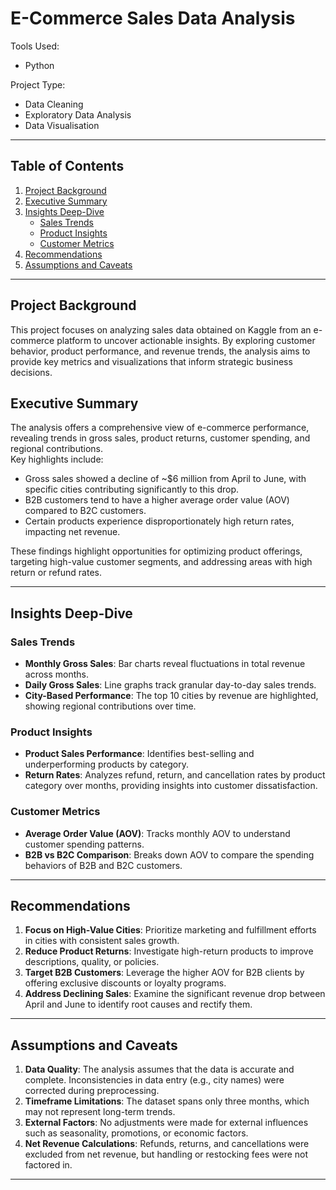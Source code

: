 # **E-Commerce Sales Data Analysis**

Tools Used: 
* Python

Project Type:
* Data Cleaning
* Exploratory Data Analysis
* Data Visualisation

---

## **Table of Contents**
1. [Project Background](#project-background)  
2. [Executive Summary](#executive-summary)  
3. [Insights Deep-Dive](#insights-deep-dive)  
   - [Sales Trends](#sales-trends)  
   - [Product Insights](#product-insights)  
   - [Customer Metrics](#customer-metrics)  
4. [Recommendations](#recommendations)  
5. [Assumptions and Caveats](#assumptions-and-caveats)  

---

## **Project Background**
This project focuses on analyzing sales data obtained on Kaggle from an e-commerce platform to uncover actionable insights. By exploring customer behavior, product performance, and revenue trends, the analysis aims to provide key metrics and visualizations that inform strategic business decisions.

## **Executive Summary**
The analysis offers a comprehensive view of e-commerce performance, revealing trends in gross sales, product returns, customer spending, and regional contributions.  
Key highlights include:  
- Gross sales showed a decline of ~$6 million from April to June, with specific cities contributing significantly to this drop.  
- B2B customers tend to have a higher average order value (AOV) compared to B2C customers.  
- Certain products experience disproportionately high return rates, impacting net revenue.  

These findings highlight opportunities for optimizing product offerings, targeting high-value customer segments, and addressing areas with high return or refund rates.

---

## **Insights Deep-Dive**

### **Sales Trends**
- **Monthly Gross Sales**: Bar charts reveal fluctuations in total revenue across months.  
- **Daily Gross Sales**: Line graphs track granular day-to-day sales trends.  
- **City-Based Performance**: The top 10 cities by revenue are highlighted, showing regional contributions over time.  

### **Product Insights**
- **Product Sales Performance**: Identifies best-selling and underperforming products by category.  
- **Return Rates**: Analyzes refund, return, and cancellation rates by product category over months, providing insights into customer dissatisfaction.  

### **Customer Metrics**
- **Average Order Value (AOV)**: Tracks monthly AOV to understand customer spending patterns.  
- **B2B vs B2C Comparison**: Breaks down AOV to compare the spending behaviors of B2B and B2C customers.  

---

## **Recommendations**
1. **Focus on High-Value Cities**: Prioritize marketing and fulfillment efforts in cities with consistent sales growth.  
2. **Reduce Product Returns**: Investigate high-return products to improve descriptions, quality, or policies.  
3. **Target B2B Customers**: Leverage the higher AOV for B2B clients by offering exclusive discounts or loyalty programs.  
4. **Address Declining Sales**: Examine the significant revenue drop between April and June to identify root causes and rectify them.  

---

## **Assumptions and Caveats**
1. **Data Quality**: The analysis assumes that the data is accurate and complete. Inconsistencies in data entry (e.g., city names) were corrected during preprocessing.  
2. **Timeframe Limitations**: The dataset spans only three months, which may not represent long-term trends.  
3. **External Factors**: No adjustments were made for external influences such as seasonality, promotions, or economic factors.  
4. **Net Revenue Calculations**: Refunds, returns, and cancellations were excluded from net revenue, but handling or restocking fees were not factored in.  

---

